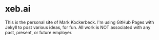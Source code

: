 # xeb.ai
This is the personal site of Mark Kockerbeck. I'm using GitHub Pages with Jekyll to post various ideas, for fun. All work is NOT associated with any past, present, or future employer.
